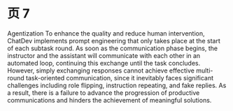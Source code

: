 # 页 7
Agentization To enhance the quality and reduce human intervention, ChatDev implements prompt engineering that only takes place at the start of each subtask round. As soon as the communication phase begins, the instructor and the assistant will communicate with each other in an automated loop, continuing this exchange until the task concludes. However, simply exchanging responses cannot achieve effective multi-round task-oriented communication, since it inevitably faces significant challenges including role flipping, instruction repeating, and fake replies. As a result, there is a failure to advance the progression of productive communications and hinders the achievement of meaningful solutions.